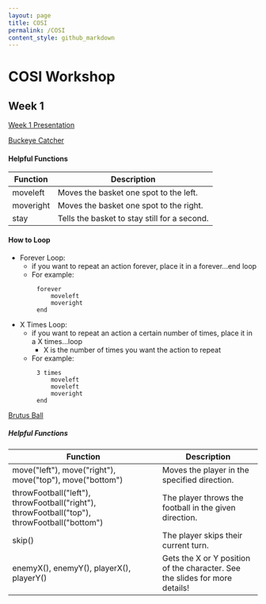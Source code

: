 ```yaml
---
layout: page
title: COSI
permalink: /COSI
content_style: github_markdown
---
```


# COSI Workshop

## Week 1
[Week 1 Presentation](https://docs.google.com/presentation/d/1idhYj1mxXyDtjg6EK6kCBKM2exktuWy-XlfIkRKjZdY/edit?usp=sharing)

[Buckeye Catcher](https://c4cosu.com/buckeye-catch-em/)

#### Helpful Functions

| Function | Description |
|-----------|-----------|
| moveleft |  Moves the basket one spot to the left. |
| moveright | Moves the basket one spot to the right. |
| stay | Tells the basket to stay still for a second. |

#### How to Loop
* Forever Loop:
    * if you want to repeat an action forever, place it in a forever...end loop
    * For example: 
```
        forever
            moveleft
            moveright
        end
```

* X Times Loop:
    * if you want to repeat an action a certain number of times, place it in a X times...loop
        * X is the number of times you want the action to repeat
    * For example: 
```
        3 times
            moveleft
            moveleft
            moveright
        end
```


[Brutus Ball](https://code4community.github.io/brutus-ball)

##### Helpful Functions

| Function | Description |
|-----------|-----------|
| move("left"), move("right"), move("top"), move("bottom") |  Moves the player in the specified direction. |
| throwFootball("left"), throwFootball("right"), throwFootball("top"), throwFootball("bottom") | The player throws the football in the given direction. |
| skip() | The player skips their current turn. |
| enemyX(), enemyY(), playerX(), playerY() | Gets the X or Y position of the character.  See the slides for more details! |
